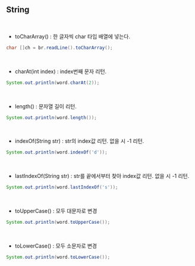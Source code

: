 ## String

<br>

* toCharArray() : 한 글자씩 char 타입 배열에 넣는다.
```java
char []ch = br.readLine().toCharArray();
```

<br>

* charAt(int index) : index번째 문자 리턴.
```java
System.out.println(word.charAt(2));
```

<br>

* length() : 문자열 길이 리턴.
```java
System.out.println(word.length());
```

<br>

* indexOf(String str) : str의 index값 리턴. 없을 시 -1 리턴.
```java
System.out.println(word.indexOf('d'));
```

<br>

* lastIndexOf(String str) : str를 끝에서부터 찾아 index값 리턴. 없을 시 -1 리턴.
```java
System.out.println(word.lastIndexOf('s'));
```

<br>

* toUpperCase() : 모두 대문자로 변경
```java
System.out.println(word.toUpperCase());
```

<br>

* toLowerCase() : 모두 소문자로 변경
```java
System.out.println(word.toLowerCase());
```

<br>
